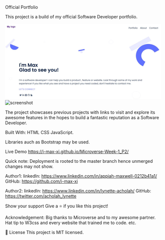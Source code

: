 Official Portfolio

This project is a build of my official Software Developer portfolio.

![sneak peak of project deployment](Assets/sneak_peak.JPG)
![screenshot](./screenshot9.png)


The project showcases previous projects with links to visit and explore its awesome features in the hopes to build a fantastic reputation as a Software Developer.

Built With:
    HTML
    CSS
    JavaScript.

Libraries auch as Bootstrap may be used.

Live Demo
https://i-max-xi.github.io/Microverse-Week-1_P2/

Quick note: Deployment is rooted to the master branch hence unmerged changes may not show.

Author1: 
    linkedIn: https://www.linkedin.com/in/appiah-maxwell-0212b41a1/
    GitHub: https://github.com/i-max-xi

Author2: 
    linkedIn: https://www.linkedin.com/in/lynette-acholah/
    GitHub: https://twitter.com/acholah_lynette

Show your support
Give a ⭐️ if you like this project!

Acknowledgement:
    Big thanks to Microverse and to my awesome partner.
    Hat tip to W3css and every website that trained me to code.
    etc.

📝 License
   This project is MIT licensed.
